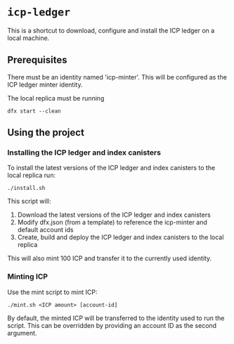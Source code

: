 # `icp-ledger`

This is a shortcut to download, configure and install the ICP ledger on a local machine.

## Prerequisites

There must be an identity named 'icp-minter'. This will be configured as the ICP ledger minter identity.

The local replica must be running
```
dfx start --clean
```

## Using the project

### Installing the ICP ledger and index canisters

To install the latest versions of the ICP ledger and index canisters to the local replica run:

```
./install.sh
```

This script will:
1. Download the latest versions of the ICP ledger and index canisters
2. Modify dfx.json (from a template) to reference the icp-minter and default account ids
3. Create, build and deploy the ICP ledger and index canisters to the local replica
 
This will also mint 100 ICP and transfer it to the currently used identity.

### Minting ICP

Use the mint script to mint ICP:
```
./mint.sh <ICP amount> [account-id]
```

By default, the minted ICP will be transferred to the identity used to run the script. This can be overridden by providing an account ID as the second argument.

